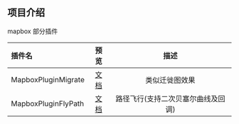 ## 项目介绍
mapbox 部分插件



| 插件名 | 预览 | 描述 |
| :-----| :----: | :----: |
| MapboxPluginMigrate | [文档](./tree/master/examples/demo/MapboxPluginMigrate) | 类似迁徙图效果 |
| MapboxPluginFlyPath | [文档](./tree/master/examples/demo/MapboxPluginFlyPath) | 路径飞行(支持二次贝塞尔曲线及回调) |